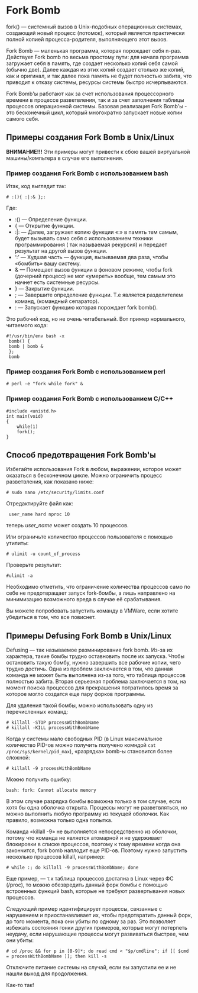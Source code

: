 # Fork Bomb #

fork() — системный вызов в Unix-подобных операционных системах, создающий новый процесс (потомок), который является практически полной копией процесса-родителя, выполняющего этот вызов.

Fork Bomb — маленькая программа, которая порождает себя n-раз. 
Действует Fork bomb по весьма простому пути: для начала программа загружает себя в память, где создает несколько копий себя самой (обычно две). Далее каждая из этих копий создает столько же копий, как и оригинал, и так далее пока память не будет полностью забита, что приводит к отказу системы, ресурсы системы быстро исчерпываются. 

Fork Bomb'ы работают как за счет использования процессорного времени в процессе разветвления, так и за счет заполнения таблицы процессов операционной системы. Базовая реализация Fork Bomb'ы - это бесконечный цикл, который многократно запускает новые копии самого себя.

## Примеры создания  Fork Bomb в Unix/Linux ##

**ВНИМАНИЕ!!!** Эти примеры могут привести к сбою вашей виртуальной машины/компьтера в случае его выполнения.

### Пример создания  Fork Bomb с использованием bash ###

Итак, код выглядит так:

	# :(){ :|:& };:

Где:
   *	:() — Определение функции.
   *	{  — Открытие функции.
   *	:|: — Далее, загружает копию функции «:» в память тем самым, будет вызывать само себя с использованием техники программирования ( так называемая рекурсия) и передает результат на другой вызов функции.
   *	‘:’ — Худшая часть — функция, вызываемая два раза, чтобы «бомбить» вашу систему.
   *	& — Помещает вызов функции в фоновом режиме, чтобы fork (дочерний процесс) не мог «умереть» вообще, тем самым это начнет есть системные ресурсы.
   *	} — Закрытие функции.
   *	; — Завершите определение функции. Т.е является разделителем команд, (командный сепаратор).
   *	: — Запускает функцию которая порождает fork bomb().
	 
Это рабочий код, но не очень читабельный. Вот пример нормального, читаемого кода:
	 
	#!/usr/bin/env bash -x
	 bomb() {
	 bomb | bomb &
	 };
	 bomb

### Пример создания  Fork Bomb с использованием perl ###

	# perl -e "fork while fork" &

### Пример создания  Fork Bomb с использованием C/C++ ###

	#include <unistd.h>
	int main(void)
	{
		while(1)
		fork();
	}

## Способ предотвращения Fork Bomb'ы ##

Избегайте использования Fork в любом, выражении, которое может оказаться в бесконечном цикле.
Можно ограничить процесс разветвления, как показано ниже:

	# sudo nano /etc/security/limits.conf
	
Отредактируйте файл как:

	 user_name hard nproc 10
	 
теперь *user_name* может создать 10 процессов.

Или ограничьте количество процессов пользователя с помощью утилиты:

	# ulimit -u count_of_process
	
Проверьте результат:

	#ulimit -a

Необходимо отметить, что ограничение количества процессов само по себе не предотвращает запуск fork-бомбы, а лишь направлено на минимизацию возможного вреда в случае её срабатывания.

Вы можете попробовать запустить команду в VMWare, если хотите убедиться в том, что все повиснет.


## Примеры Defusing Fork Bomb в Unix/Linux ##

Defusing — так называемое разминирование fork bomb. Из-за их характера, такие бомбы трудно оставновить после их запуска. Чтобы остановить такую бомбу, нужно  завершить все рабочие копии, чего трудно достичь. Одна из проблем заключается в том, что данная команда не может быть выполнена из-за того, что таблица процессов полностью забита. Вторая серьезная проблема заключается в том,  на момент поиска процессов для прекрашения потратилось время за которое могло создатся еще пару форков программы.

Для удаления такой бомбы, можно использовать одну из перечисленных команд:

	# killall -STOP processWithBombName
	# killall -KILL processWithBombName
	
Когда у системы мало свободных PID (в Linux максимальное количество PID-ов можно получить получено комндой ``` cat /proc/sys/kernel/pid_max ```), «разрядка» bomb-ы становится более сложной:

	# killall -9 processWithBombName

Можно получить ошибку:

	bash: fork: Cannot allocate memory

В этом случае разрядка бомбы возможна только в том случае, если хотя бы одна оболочка открыта. Процессы могут не разветвляться, но можно выполнить любую программу из текущей оболочки. Как правило, возможна только одна попытка.

Команда «killall -9» не выполняется непосредственно из оболочки, потому что команда не является атомарной и не удерживает блокировки в списке процессов, поэтому к тому времени когда она закончится, fork bomb наплодит еще PID-ов. Поэтому нужно запустить несколько процессов killall, например:

	# while :; do killall -9 processWithBombName; done
	
Еще пример, — т.к таблица процессов достапна в Linux через ФС (/proc), то можно обезвредить данный форк бомбы с помощью встроенных функций bash, которые не требуют развертывания новых процессов.

Следующий пример идентифицирует процессы, связанные с нарушением и приостанавливает их, чтобы предотвратить данный форк, до того момента, пока они убиты по одному за раз. Это позволяет избежать состояния гонки других примеров, которые могут потерпеть неудачу, если нарушающие процессы могут развиваться быстрее, чем они убиты:

	# cd /proc && for p in [0-9]*; do read cmd < "$p/cmdline"; if [[ $cmd = processWithBombName ]]; then kill -s 
	
Отключите питание системы на случай, если вы запустили ее и не нашли выход для продолжения.

Как-то так!

